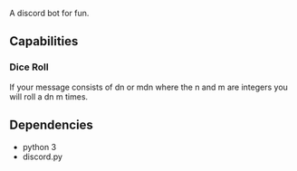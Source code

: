 A discord bot for fun.

## Capabilities

### Dice Roll
If your message consists of dn or mdn where the n and m are integers you will roll a dn m times.

## Dependencies

- python 3
- discord.py
